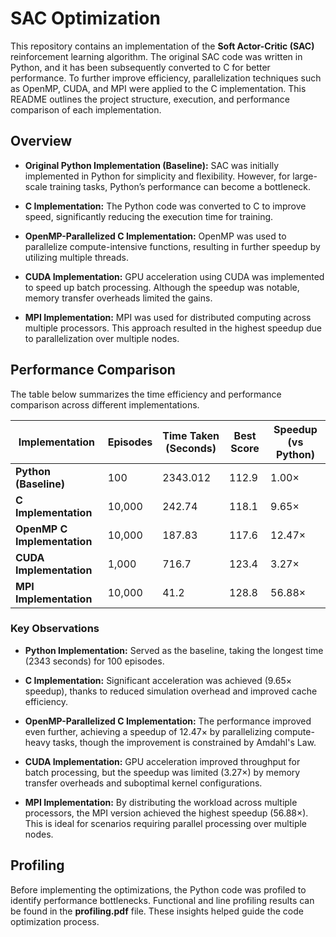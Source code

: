 # SAC Optimization 
This repository contains an implementation of the **Soft Actor-Critic (SAC)** reinforcement learning algorithm. The original SAC code was written in Python, and it has been subsequently converted to C for better performance. To further improve efficiency, parallelization techniques such as OpenMP, CUDA, and MPI were applied to the C implementation. This README outlines the project structure, execution, and performance comparison of each implementation.

## Overview

* **Original Python Implementation (Baseline):** SAC was initially implemented in Python for simplicity and flexibility. However, for large-scale training tasks, Python’s performance can become a bottleneck.

* **C Implementation:** The Python code was converted to C to improve speed, significantly reducing the execution time for training.

* **OpenMP-Parallelized C Implementation:** OpenMP was used to parallelize compute-intensive functions, resulting in further speedup by utilizing multiple threads.

* **CUDA Implementation:** GPU acceleration using CUDA was implemented to speed up batch processing. Although the speedup was notable, memory transfer overheads limited the gains.

* **MPI Implementation:** MPI was used for distributed computing across multiple processors. This approach resulted in the highest speedup due to parallelization over multiple nodes.

## Performance Comparison

The table below summarizes the time efficiency and performance comparison across different implementations.

| Implementation              | Episodes | Time Taken (Seconds) | Best Score | Speedup (vs Python) |
| --------------------------- | -------- | -------------------- | ---------- | ------------------- |
| **Python (Baseline)**       | 100      | 2343.012             | 112.9      | 1.00×               |
| **C Implementation**        | 10,000   | 242.74               | 118.1      | 9.65×               |
| **OpenMP C Implementation** | 10,000   | 187.83               | 117.6      | 12.47×              |
| **CUDA Implementation**     | 1,000    | 716.7                | 123.4      | 3.27×               |
| **MPI Implementation**      | 10,000   | 41.2                 | 128.8      | 56.88×              |

### Key Observations

* **Python Implementation:** Served as the baseline, taking the longest time (2343 seconds) for 100 episodes.

* **C Implementation:** Significant acceleration was achieved (9.65× speedup), thanks to reduced simulation overhead and improved cache efficiency.

* **OpenMP-Parallelized C Implementation:** The performance improved even further, achieving a speedup of 12.47× by parallelizing compute-heavy tasks, though the improvement is constrained by Amdahl's Law.

* **CUDA Implementation:** GPU acceleration improved throughput for batch processing, but the speedup was limited (3.27×) by memory transfer overheads and suboptimal kernel configurations.

* **MPI Implementation:** By distributing the workload across multiple processors, the MPI version achieved the highest speedup (56.88×). This is ideal for scenarios requiring parallel processing over multiple nodes.

## Profiling

Before implementing the optimizations, the Python code was profiled to identify performance bottlenecks. Functional and line profiling results can be found in the **profiling.pdf** file. These insights helped guide the code optimization process.

